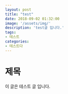 ```yaml
---
layout: post
title: "test"
date: 2018-09-02 01:32:00
image: '/assets/img/'
description: 'test글 입니다.'
tags:
- 테스트
categories:
- 테스트다
---
```


# 제목
이 글은 테스트 글 입니다.